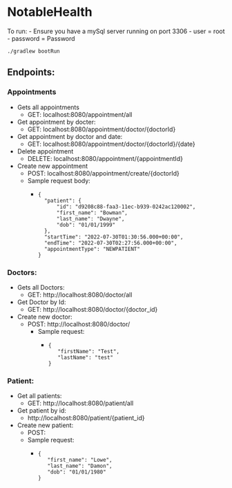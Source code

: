 # NotableHealth

To run:
    - Ensure you have a mySql server running on port 3306
    - user = root
    - password = Password

```
./gradlew bootRun
```

## Endpoints:
### Appointments
- Gets all appointments
  - GET: localhost:8080/appointment/all
- Get appointment by docter:
  - GET: localhost:8080/appointment/doctor/{doctorId}
- Get appointment by doctor and date:
  - GET: localhost:8080/appointment/doctor/{doctorId}/{date}
- Delete appointment
  - DELETE: localhost:8080/appointment/{appointmentId}
- Create new appointment
  - POST: localhost:8080/appointment/create/{doctorId}
  - Sample request body:
    - ```
      {
        "patient": {
            "id": "d9208c88-faa3-11ec-b939-0242ac120002",
            "first_name": "Bowman",
            "last_name": "Dwayne",
            "dob": "01/01/1999"
        },
        "startTime": "2022-07-30T01:30:56.000+00:00",
        "endTime": "2022-07-30T02:27:56.000+00:00",
        "appointmentType": "NEWPATIENT"
      }
      ```

### Doctors:
- Gets all Doctors:
  - GET: http://localhost:8080/doctor/all
- Get Doctor by Id:
  - GET:  http://localhost:8080/doctor/{doctor_id}
- Create new doctor:
  - POST: http://localhost:8080/doctor/
    - Sample request:
      - ```
        {
           "firstName": "Test",
           "lastName": "test"
        }
        ```

### Patient:
- Get all patients:
  - GET: http://localhost:8080/patient/all
- Get patient by id:
  - http://localhost:8080/patient/{patient_id}
- Create new patient:
  - POST: 
  - Sample request:
    - ```
      {
         "first_name": "Lowe",
         "last_name": "Damon",
         "dob": "01/01/1980"
      }
      ```